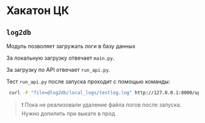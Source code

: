 # Хакатон ЦК

## `log2db`

Модуль позволяет загружать логи в базу данных

За локальную загрузку отвечает `main.py`.

За загрузку по API отвечает `run_api.py`.

Тест `run_api.py` после запуска проходит с помощью команды:

```bash
 curl -F "file=@log2db/local_logs/testlog.log" http://127.0.0.1:8000/upload/
```

> ❗️ Пока не реализовали удаление файла логов после запуска. Нужно допилить при выкате в прод
